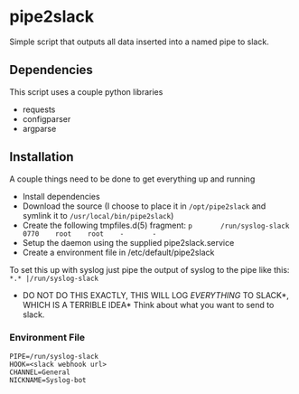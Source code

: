 pipe2slack
==========

Simple script that outputs all data inserted into a named pipe to slack.

## Dependencies
This script uses a couple python libraries
- requests
- configparser
- argparse

## Installation
A couple things need to be done to get everything up and running

- Install dependencies
- Download the source (I choose to place it in `/opt/pipe2slack` and symlink it to `/usr/local/bin/pipe2slack`)
- Create the following tmpfiles.d(5) fragment:
  `p       /run/syslog-slack 0770    root    root    -       -`
- Setup the daemon using the supplied pipe2slack.service
- Create a environment file in /etc/default/pipe2slack

To set this up with syslog just pipe the output of syslog to the pipe like this:
`*.* |/run/syslog-slack`
* DO NOT DO THIS EXACTLY, THIS WILL LOG _EVERYTHING_ TO SLACK*, WHICH IS A TERRIBLE IDEA*
Think about what you want to send to slack.

### Environment File
````
PIPE=/run/syslog-slack
HOOK=<slack webhook url>
CHANNEL=General
NICKNAME=Syslog-bot
````
